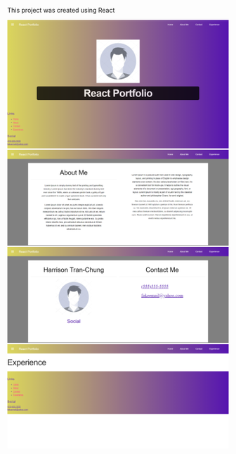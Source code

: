 This project was created using React

![](Images/Home.png)
![](Images/About%20Me.png)
![](Images/Contact.png)
![](Images/Experience.png)
